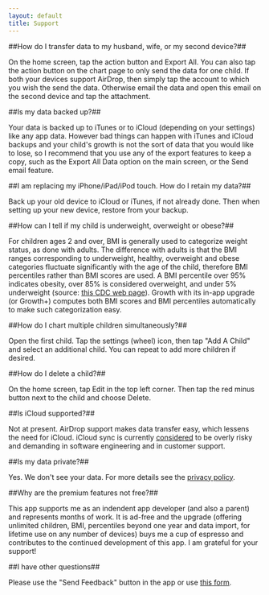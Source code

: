 ```yaml
---
layout: default
title: Support
---
```


##How do I transfer data to my husband, wife, or my second device?##

On the home screen, tap the action button and Export All. You can also tap the action button on the chart page to only send the data for one child.
If both your devices support AirDrop, then simply tap the account to which you wish the send the data. Otherwise email the data and open this email on the second device and tap the attachment.

##Is my data backed up?##

Your data is backed up to iTunes or to iCloud (depending on your settings) like any app data. However bad things can happen with iTunes and iCloud backups and your child's growth is not the sort of data that you would like to lose, so I recommend that you use any of the export features to keep a copy, such as the Export All Data option on the main screen, or the Send email feature.

##I am replacing my iPhone/iPad/iPod touch. How do I retain my data?##

Back up your old device to iCloud or iTunes, if not already done. Then when setting up your new device, restore from your backup.

##How can I tell if my child is underweight, overweight or obese?##

For children ages 2 and over, BMI is generally used to categorize weight status, as done with adults. The difference with adults is that the BMI ranges corresponding to underweight, healthy, overweight and obese categories fluctuate significantly with the age of the child, therefore BMI percentiles rather than BMI scores are used. A BMI percentile over 95% indicates obesity, over 85% is considered overweight, and under 5% underweight (source: [this CDC web page](http://www.cdc.gov/healthyweight/assessing/bmi/childrens_bmi/about_childrens_bmi.html)). Growth with its in-app upgrade (or Growth+) computes both BMI scores and BMI percentiles automatically to make such categorization easy.

##How do I chart multiple children simultaneously?##

Open the first child. Tap the settings (wheel) icon, then tap "Add A Child" and select an additional child. You can repeat to add more children if desired.

##How do I delete a child?##

On the home screen, tap Edit in the top left corner. Then tap the red minus button next to the child and choose Delete.

##Is iCloud supported?##

Not at present. AirDrop support makes data transfer easy, which lessens the need for iCloud. iCloud sync is currently [considered](http://www.theverge.com/2013/3/26/4148628/why-doesnt-icloud-just-work) to be overly risky and demanding in software engineering and in customer support.

##Is my data private?##

Yes. We don't see your data. For more details see the [privacy policy](/privacy).

##Why are the premium features not free?##

This app supports me as an indendent app developer (and also a parent) and represents months of work. It is ad-free and the upgrade (offering unlimited children, BMI, percentiles beyond one year and data import, for lifetime use on any number of devices) buys me a cup of espresso and contributes to the continued development of this app. I am grateful for your support!

##I have other questions##

Please use the "Send Feedback" button in the app or use [this form](http://www.clafou.com/contact.html).
